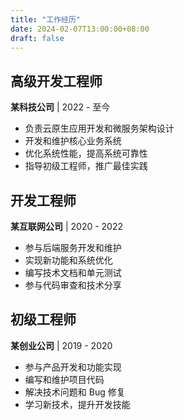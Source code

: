 ```yaml
---
title: "工作经历"
date: 2024-02-07T13:00:00+08:00
draft: false
---
```


## 高级开发工程师
**某科技公司** | 2022 - 至今

- 负责云原生应用开发和微服务架构设计
- 开发和维护核心业务系统
- 优化系统性能，提高系统可靠性
- 指导初级工程师，推广最佳实践

## 开发工程师
**某互联网公司** | 2020 - 2022

- 参与后端服务开发和维护
- 实现新功能和系统优化
- 编写技术文档和单元测试
- 参与代码审查和技术分享

## 初级工程师
**某创业公司** | 2019 - 2020

- 参与产品开发和功能实现
- 编写和维护项目代码
- 解决技术问题和 Bug 修复
- 学习新技术，提升开发技能 